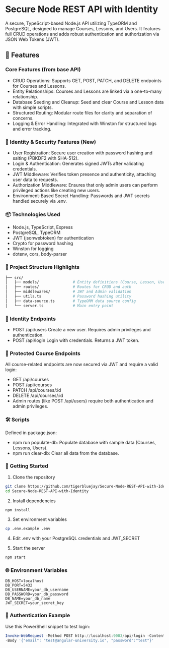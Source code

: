 # Secure Node REST API with Identity
A secure, TypeScript-based Node.js API utilizing TypeORM and PostgreSQL, designed to manage Courses, Lessons, and Users. It features full CRUD operations and adds robust authentication and authorization via JSON Web Tokens (JWT).

## 🚀 Features
### Core Features (from base API)
- CRUD Operations: Supports GET, POST, PATCH, and DELETE endpoints for Courses and Lessons.
- Entity Relationships: Courses and Lessons are linked via a one-to-many relationship.
- Database Seeding and Cleanup: Seed and clear Course and Lesson data with simple scripts.
- Structured Routing: Modular route files for clarity and separation of concerns.
- Logging & Error Handling: Integrated with Winston for structured logs and error tracking.

### 🔐 Identity & Security Features (New)
- User Registration: Secure user creation with password hashing and salting (PBKDF2 with SHA-512).
- Login & Authentication: Generates signed JWTs after validating credentials.
- JWT Middleware: Verifies token presence and authenticity, attaching user data to requests.
- Authorization Middleware: Ensures that only admin users can perform privileged actions like creating new users.
- Environment-Based Secret Handling: Passwords and JWT secrets handled securely via .env.

### 📦 Technologies Used
- Node.js, TypeScript, Express
- PostgreSQL, TypeORM
- JWT (jsonwebtoken) for authentication
- Crypto for password hashing
- Winston for logging
- dotenv, cors, body-parser

### 📁 Project Structure Highlights
```graphql
├── src/
│   ├── models/               # Entity definitions (Course, Lesson, User)
│   ├── routes/               # Routes for CRUD and auth
│   ├── middlewares/          # JWT and Admin validation
│   ├── utils.ts              # Password hashing utility
│   ├── data-source.ts        # TypeORM data source config
│   └── server.ts             # Main entry point
```
### 🔑 Identity Endpoints
- POST /api/users
Create a new user. Requires admin privileges and authentication.
- POST /api/login
Login with credentials. Returns a JWT token.

### 🧪 Protected Course Endpoints
All course-related endpoints are now secured via JWT and require a valid login:
- GET /api/courses
- POST /api/courses
- PATCH /api/courses/:id
- DELETE /api/courses/:id
- Admin routes (like POST /api/users) require both authentication and admin privileges.

### 🛠️ Scripts
Defined in package.json:
- npm run populate-db: Populate database with sample data (Courses, Lessons, Users).
- npm run clear-db: Clear all data from the database.

### 🔧 Getting Started
1. Clone the repository
```bash
git clone https://github.com/tigerbluejay/Secure-Node-REST-API-with-Identity.git
cd Secure-Node-REST-API-with-Identity
```

2.  Install dependencies
```bash
npm install
```

3.  Set environment variables
```bash
cp .env.example .env
```

4.  Edit .env with your PostgreSQL credentials and JWT_SECRET

5.  Start the server
```bash
npm start
```

### 🌐 Environment Variables
```plaintext
DB_HOST=localhost
DB_PORT=5432
DB_USERNAME=your_db_username
DB_PASSWORD=your_db_password
DB_NAME=your_db_name
JWT_SECRET=your_secret_key
```

### 🔐 Authentication Example
Use this PowerShell snippet to test login:

```powershell
Invoke-WebRequest -Method POST http://localhost:9003/api/login -ContentType "application/json" `
-Body '{"email": "test@angular-university.io", "password":"test"}'
```
